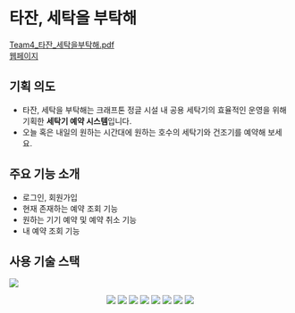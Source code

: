 # 타잔, 세탁을 부탁해

[Team4_타잔_세탁을부탁해.pdf](https://s3-us-west-2.amazonaws.com/secure.notion-static.com/d36e28b6-6895-4712-b606-b4adca25fecb/Team4_%ED%83%80%EC%9E%94_%EC%84%B8%ED%83%81%EC%9D%84%EB%B6%80%ED%83%81%ED%95%B4.pdf)<br>
[웹페이지](http://jglaundry.shop/)
## 기획 의도

- 타잔, 세탁을 부탁해는 크래프톤 정글 시설 내 공용 세탁기의 효율적인 운영을 위해 기획한 **세탁기 예약 시스템**입니다.
- 오늘 혹은 내일의 원하는 시간대에 원하는 호수의 세탁기와 건조기를 예약해 보세요.

## 주요 기능 소개

- 로그인, 회원가입
- 현재 존재하는 예약 조회 기능
- 원하는 기기 예약 및 예약 취소 기능
- 내 예약 조회 기능

## 사용 기술 스택
<img src="https://user-images.githubusercontent.com/20960260/233394021-42d83597-6432-40c4-839f-ea65b6f2c77d.png">
<p align="center" display="inline-block">
<img src="https://img.shields.io/badge/html-D35836?style=for-the-badge&logo=html&logoColor=47A248">
<img src="https://img.shields.io/badge/css-2565F1?style=for-the-badge&logo=css&logoColor=47A248">
<img src="https://img.shields.io/badge/javascript | ES6-F7DF1E?style=for-the-badge&logo=javascript&logoColor=black">
<img src="https://img.shields.io/badge/Python-3776AB?style=for-the-badge&logo=python&logoColor=white"/>
<img src="https://img.shields.io/badge/Jinja-B41717?style=for-the-badge&logo=Jinja&logoColor=black"/>
<img src="https://img.shields.io/badge/Flask-000000?style=for-the-badge&logo=Flask&logoColor=white"/>
<img src="https://img.shields.io/badge/Amazon EC2-FF9900?style=for-the-badge&logo=Amazon EC2&logoColor=black"/>
<img src="https://img.shields.io/badge/Tailwind CSS-06B6D4?style=for-the-badge&logo=tailwind css&logoColor=black"/>
</p>


